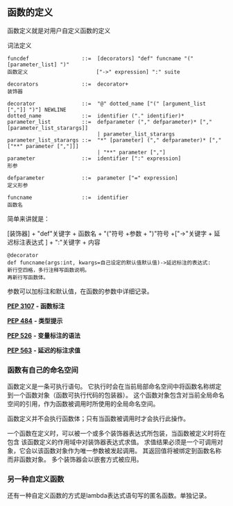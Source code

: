 ## 函数的定义

 函数定义就是对用户自定义函数的定义 

词法定义

```
funcdef                 ::=  [decorators] "def" funcname "(" [parameter_list] ")"
函数定义                      ["->" expression] ":" suite

decorators              ::=  decorator+
装饰器

decorator               ::=  "@" dotted_name ["(" [argument_list [","]] ")"] NEWLINE
dotted_name             ::=  identifier ("." identifier)*
parameter_list          ::=  defparameter ("," defparameter)* ["," [parameter_list_starargs]]
                             | parameter_list_starargs
parameter_list_starargs ::=  "*" [parameter] ("," defparameter)* ["," ["**" parameter [","]]]
                             | "**" parameter [","]
parameter               ::=  identifier [":" expression]
形参

defparameter            ::=  parameter ["=" expression]
定义形参

funcname                ::=  identifier
函数名
```

简单来讲就是：

[装饰器] + "def"关键字 + 函数名 + "("符号 +参数 + ")"符号 +["->"关键字 + 延迟标注表达式 ] + ":"关键字 + 内容

```
@decorator
def funcname(args:int, kwargs=自己设定的默认值默认值)->延迟标注的表达式:
新行空四格，多行注释写函数说明。
再新行写函数体。
```

参数可以加标注和默认值，在函数的参数中详细记录。

 [**PEP 3107**](https://www.python.org/dev/peps/pep-3107) **- 函数标注** 

 [**PEP 484**](https://www.python.org/dev/peps/pep-0484) **- 类型提示** 

 [**PEP 526**](https://www.python.org/dev/peps/pep-0526) **- 变量标注的语法** 

 [**PEP 563**](https://www.python.org/dev/peps/pep-0563) **- 延迟的标注求值** 



### 函数有自己的命名空间

函数定义是一条可执行语句。 它执行时会在当前局部命名空间中将函数名称绑定到一个函数对象（函数可执行代码的包装器）。 这个函数对象包含对当前全局命名空间的引用，作为函数被调用时所使用的全局命名空间。

 函数定义并不会执行函数体；只有当函数被调用时才会执行此操作。 

一个函数在定义时，可以被一个或多个装饰器表达式所包装，当函数被定义时将在包含 该函数定义的作用域中对装饰器表达式求值。 求值结果必须是一个可调用对象，它会以该函数对象作为唯一参数被发起调用。 其返回值将被绑定到函数名称而非函数对象。 多个装饰器会以嵌套方式被应用。 



### 另一种自定义函数

还有一种自定义函数的方式是lambda表达式语句写的匿名函数。单独记录。

